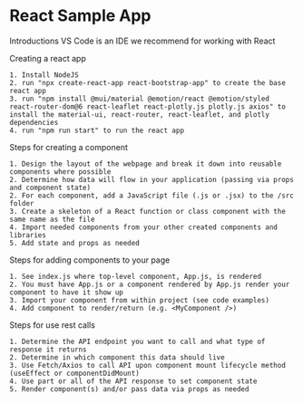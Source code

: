 # React Sample App

Introductions
    VS Code is an IDE we recommend for working with React
    
Creating a react app

    1. Install NodeJS
    2. run "npx create-react-app react-bootstrap-app" to create the base react app
    3. run "npm install @mui/material @emotion/react @emotion/styled react-router-dom@6 react-leaflet react-plotly.js plotly.js axios" to install the material-ui, react-router, react-leaflet, and plotly dependencies
    4. run "npm run start" to run the react app

Steps for creating a component

    1. Design the layout of the webpage and break it down into reusable components where possible
    2. Determine how data will flow in your application (passing via props and component state)
    2. For each component, add a JavaScript file (.js or .jsx) to the /src folder
    3. Create a skeleton of a React function or class component with the same name as the file
    4. Import needed components from your other created components and libraries
    5. Add state and props as needed

Steps for adding components to your page

    1. See index.js where top-level component, App.js, is rendered
    2. You must have App.js or a component rendered by App.js render your component to have it show up
    3. Import your component from within project (see code examples)
    4. Add component to render/return (e.g. <MyComponent />)

Steps for use rest calls

    1. Determine the API endpoint you want to call and what type of response it returns
    2. Determine in which component this data should live
    3. Use Fetch/Axios to call API upon component mount lifecycle method (useEffect or componentDidMount)
    4. Use part or all of the API response to set component state
    5. Render component(s) and/or pass data via props as needed




